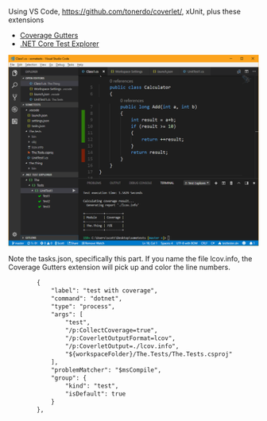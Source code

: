 Using VS Code, https://github.com/tonerdo/coverlet/, xUnit, plus these extensions

- [Coverage Gutters](https://marketplace.visualstudio.com/items?itemName=ryanluker.vscode-coverage-gutters)
- [.NET Core Test Explorer](https://marketplace.visualstudio.com/items?itemName=formulahendry.dotnet-test-explorer)

![Image of it all together](screenshot1.png)

Note the tasks.json, specifically this part. If you name the file lcov.info, the Coverage Gutters extension will pick up and color the line numbers.

```
        {
            "label": "test with coverage",
            "command": "dotnet",
            "type": "process",
            "args": [
                "test",
                "/p:CollectCoverage=true",
                "/p:CoverletOutputFormat=lcov",
                "/p:CoverletOutput=./lcov.info",
                "${workspaceFolder}/The.Tests/The.Tests.csproj"
            ],
            "problemMatcher": "$msCompile",
            "group": {
                "kind": "test",
                "isDefault": true
            }
        },
```
